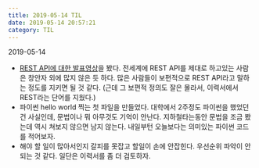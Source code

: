 ```yaml
---
title: 2019-05-14 TIL
date: 2019-05-14 20:57:21
category: TIL
---
```

2019-05-14

- [REST API에 대한 발표영상](https://tv.naver.com/v/2292653)을 봤다.
전세계에 REST API를 제대로 하고있는 사람은 창안자 외에 많지 않은 듯 하다. 많은 사람들이 보편적으로 REST API라고 말하는 정도를 지키면 될 것 같다. (근데 그 보편적 정의도 잘은 몰라서, 이력서에서 REST라는 단어를 지웠다.)
- 파이썬 hello world 찍는 첫 파일을 만들었다.
대학에서 2주정도 파이썬을 했었던건 사실인데, 문법이나 뭐 아무것도 기억이 안난다. 지하철타는동안 문법을 조금 봤는데 역시 쳐보지 않으면 남지 않는다. 내일부턴 오늘보다는 의미있는 파이썬 코드를 적어보자.
- 해야 할 일이 많아서인지 갈피를 못잡고 할일이 손에 안잡힌다.
우선순위 파악이 안되는 것 같다. 일단은 이력서를 좀 더 검토하자.
